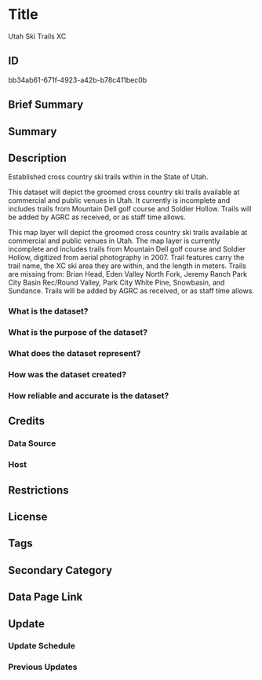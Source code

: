 # Title

Utah Ski Trails XC

## ID

bb34ab61-671f-4923-a42b-b78c411bec0b

## Brief Summary

## Summary

## Description

Established cross country ski trails within in the State of Utah.

This dataset will depict the groomed cross country ski trails available at commercial and public venues in Utah. It currently is incomplete and includes trails from Mountain Dell golf course and Soldier Hollow. Trails will be added by AGRC as received, or as staff time allows.

This map layer will depict the groomed cross country ski trails available at commercial and public venues in Utah. The map layer is currently incomplete and includes trails from Mountain Dell golf course and Soldier Hollow, digitized from aerial photography in 2007. Trail features carry the trail name, the XC ski area they are within, and the length in meters. Trails are missing from: Brian Head, Eden Valley North Fork, Jeremy Ranch Park City Basin Rec/Round Valley, Park City White Pine, Snowbasin, and Sundance. Trails will be added by AGRC as received, or as staff time allows.

### What is the dataset?

### What is the purpose of the dataset?

### What does the dataset represent?

### How was the dataset created?

### How reliable and accurate is the dataset?

## Credits

### Data Source

### Host

## Restrictions

## License

## Tags

## Secondary Category

## Data Page Link

## Update

### Update Schedule

### Previous Updates
